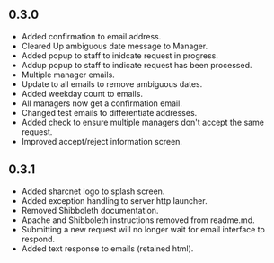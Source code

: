 ## 0.3.0
* Added confirmation to email address.
* Cleared Up ambiguous date message to Manager.
* Added popup to staff to inidcate request in progress.
* Addup popup to staff to indicate request has been processed.
* Multiple manager emails.
* Update to all emails to remove ambiguous dates.
* Added weekday count to emails.
* All managers now get a confirmation email.
* Changed test emails to differentiate addresses.
* Added check to ensure multiple managers don't accept the same request.
* Improved accept/reject information screen.

## 0.3.1
* Added sharcnet logo to splash screen.
* Added exception handling to server http launcher.
* Removed Shibboleth documentation.
* Apache and Shibboleth instructions removed from readme.md.
* Submitting a new request will no longer wait for email interface to respond.
* Added text response to emails (retained html).

